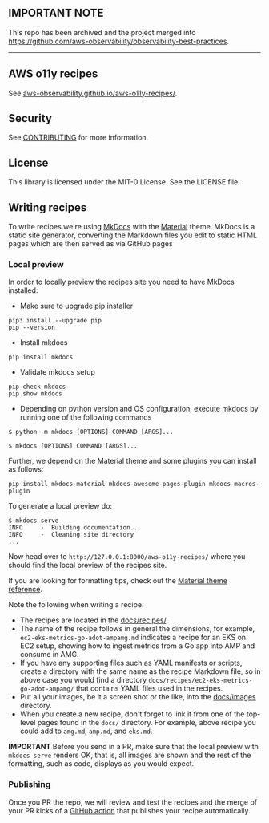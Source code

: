 ## IMPORTANT NOTE

This repo has been archived and the project merged into https://github.com/aws-observability/observability-best-practices. 

***

## AWS o11y recipes

See [aws-observability.github.io/aws-o11y-recipes/][recipes-live].

## Security

See [CONTRIBUTING](CONTRIBUTING.md#security-issue-notifications) for more information.

## License

This library is licensed under the MIT-0 License. See the LICENSE file.

## Writing recipes

To write recipes we're using [MkDocs][mkdocs] with the [Material][mkdocs-material]
theme. MkDocs is a static site generator, converting the Markdown files you
edit to static HTML pages which are then served as via GitHub pages

### Local preview

In order to locally preview the recipes site you need to have MkDocs installed:

* Make sure to upgrade pip installer
```
pip3 install --upgrade pip
pip --version
```

* Install mkdocs
```
pip install mkdocs
```

* Validate mkdocs setup
```
pip check mkdocs
pip show mkdocs
```

* Depending on python version and OS configuration, execute mkdocs by running one of the following commands
```
$ python -m mkdocs [OPTIONS] COMMAND [ARGS]...
```
```
$ mkdocs [OPTIONS] COMMAND [ARGS]...
```

Further, we depend on the Material theme and some plugins you can install as follows:

```
pip install mkdocs-material mkdocs-awesome-pages-plugin mkdocs-macros-plugin
```

To generate a local preview do:

```
$ mkdocs serve
INFO     -  Building documentation...
INFO     -  Cleaning site directory
...
```

Now head over to `http://127.0.0.1:8000/aws-o11y-recipes/` where you should
find the local preview of the recipes site.

If you are looking for formatting tips, check out the [Material theme
reference][material-formatting].

Note the following when writing a recipe:

* The recipes are located in the [docs/recipes/][recipes-home].
* The name of the recipe follows in general the dimensions, for example,
  `ec2-eks-metrics-go-adot-ampamg.md` indicates a recipe for an EKS on EC2 setup,
  showing how to ingest metrics from a Go app into AMP and consume in AMG.
* If you have any supporting files such as YAML manifests or scripts, create a
  directory with the same name as the recipe Markdown file, so in above case you
  would find a directory `docs/recipes/ec2-eks-metrics-go-adot-ampamg/` that
  contains YAML files used in the recipes.
* Put all your images, be it a screen shot or the like, into the 
  [docs/images][recipes-images] directory.
* When you create a new recipe, don't forget to link it from one of the
  top-level pages found in the `docs/` directory. For example, above recipe
  you could add to `amg.md`, `amp.md`, and `eks.md`.

**IMPORTANT** Before you send in a PR, make sure that the local preview with
`mkdocs serve` renders OK, that is, all images are shown and the rest of the
formatting, such as code, displays as you would expect.

### Publishing

Once you PR the repo, we will review and test the recipes and the merge of
your PR kicks of a [GitHub action][publishing-ghaction] that publishes your 
recipe automatically.

[recipes-live]: https://aws-observability.github.io/aws-o11y-recipes/
[mkdocs]: https://www.mkdocs.org/
[mkdocs-material]: https://squidfunk.github.io/mkdocs-material/
[material-formatting]: https://squidfunk.github.io/mkdocs-material/reference/formatting/
[recipes-home]: https://github.com/aws-observability/aws-o11y-recipes/tree/main/docs/recipes
[recipes-images]: https://github.com/aws-observability/aws-o11y-recipes/tree/main/docs/images
[publishing-ghaction]: https://github.com/aws-observability/aws-o11y-recipes/actions/workflows/main.yml
